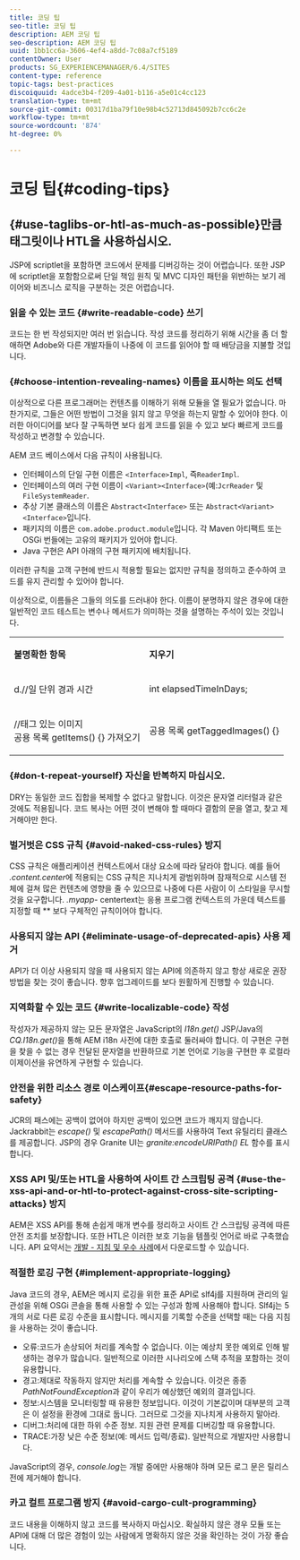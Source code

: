 ```yaml
---
title: 코딩 팁
seo-title: 코딩 팁
description: AEM 코딩 팁
seo-description: AEM 코딩 팁
uuid: 1bb1cc6a-3606-4ef4-a8dd-7c08a7cf5189
contentOwner: User
products: SG_EXPERIENCEMANAGER/6.4/SITES
content-type: reference
topic-tags: best-practices
discoiquuid: 4adce3b4-f209-4a01-b116-a5e01c4cc123
translation-type: tm+mt
source-git-commit: 00317d1ba79f10e98b4c52713d845092b7cc6c2e
workflow-type: tm+mt
source-wordcount: '874'
ht-degree: 0%

---
```



# 코딩 팁{#coding-tips}

## {#use-taglibs-or-htl-as-much-as-possible}만큼 태그릿이나 HTL을 사용하십시오.

JSP에 scriptlet을 포함하면 코드에서 문제를 디버깅하는 것이 어렵습니다. 또한 JSP에 scriptlet을 포함함으로써 단일 책임 원칙 및 MVC 디자인 패턴을 위반하는 보기 레이어와 비즈니스 로직을 구분하는 것은 어렵습니다.

### 읽을 수 있는 코드 {#write-readable-code} 쓰기

코드는 한 번 작성되지만 여러 번 읽습니다. 작성 코드를 정리하기 위해 시간을 좀 더 할애하면 Adobe와 다른 개발자들이 나중에 이 코드를 읽어야 할 때 배당금을 지불할 것입니다.

### {#choose-intention-revealing-names} 이름을 표시하는 의도 선택

이상적으로 다른 프로그래머는 컨텐츠를 이해하기 위해 모듈을 열 필요가 없습니다. 마찬가지로, 그들은 어떤 방법이 그것을 읽지 않고 무엇을 하는지 말할 수 있어야 한다. 이러한 아이디어를 보다 잘 구독하면 보다 쉽게 코드를 읽을 수 있고 보다 빠르게 코드를 작성하고 변경할 수 있습니다.

AEM 코드 베이스에서 다음 규칙이 사용됩니다.


* 인터페이스의 단일 구현 이름은 `<Interface>Impl`, 즉`ReaderImpl`.
* 인터페이스의 여러 구현 이름이 `<Variant><Interface>`(예:`JcrReader` 및 `FileSystemReader`.
* 추상 기본 클래스의 이름은 `Abstract<Interface>` 또는 `Abstract<Variant><Interface>`입니다.
* 패키지의 이름은 `com.adobe.product.module`입니다.  각 Maven 아티팩트 또는 OSGi 번들에는 고유의 패키지가 있어야 합니다.
* Java 구현은 API 아래의 구현 패키지에 배치됩니다.


이러한 규칙을 고객 구현에 반드시 적용할 필요는 없지만 규칙을 정의하고 준수하여 코드를 유지 관리할 수 있어야 합니다.

이상적으로, 이름들은 그들의 의도를 드러내야 한다. 이름이 분명하지 않은 경우에 대한 일반적인 코드 테스트는 변수나 메서드가 의미하는 것을 설명하는 주석이 있는 것입니다.

<table> 
 <tbody> 
  <tr> 
   <td><p><strong>불명확한 항목</strong></p> </td> 
   <td><p><strong>지우기</strong></p> </td> 
  </tr> 
  <tr> 
   <td><p>d.//일 단위 경과 시간</p> </td> 
   <td><p>int elapsedTimeInDays;</p> </td> 
  </tr> 
  <tr> 
   <td><p>//태그 있는 이미지<br /> 공용 목록 getItems() {} 가져오기</p> </td> 
   <td><p>공용 목록 getTaggedImages() {}</p> </td> 
  </tr> 
 </tbody> 
</table>

### {#don-t-repeat-yourself} 자신을 반복하지 마십시오.

DRY는 동일한 코드 집합을 복제할 수 없다고 말합니다. 이것은 문자열 리터럴과 같은 것에도 적용됩니다. 코드 복사는 어떤 것이 변해야 할 때마다 결함의 문을 열고, 찾고 제거해야만 한다.

### 벌거벗은 CSS 규칙 {#avoid-naked-css-rules} 방지

CSS 규칙은 애플리케이션 컨텍스트에서 대상 요소에 따라 달라야 합니다. 예를 들어 *.content.center*&#x200B;에 적용되는 CSS 규칙은 지나치게 광범위하며 잠재적으로 시스템 전체에 걸쳐 많은 컨텐츠에 영향을 줄 수 있으므로 나중에 다른 사람이 이 스타일을 무시할 것을 요구합니다. *.myapp-* centertext는 응용 프로그램 컨텍스트의 가운데 텍스트를 지정할 때  ** 보다 구체적인 규칙이어야 합니다.

### 사용되지 않는 API {#eliminate-usage-of-deprecated-apis} 사용 제거

API가 더 이상 사용되지 않을 때 사용되지 않는 API에 의존하지 않고 항상 새로운 권장 방법을 찾는 것이 좋습니다. 향후 업그레이드를 보다 원활하게 진행할 수 있습니다.

### 지역화할 수 있는 코드 {#write-localizable-code} 작성

작성자가 제공하지 않는 모든 문자열은 JavaScript의 *I18n.get()* JSP/Java의 *CQ.I18n.get()*&#x200B;을 통해 AEM i18n 사전에 대한 호출로 둘러싸야 합니다. 이 구현은 구현을 찾을 수 없는 경우 전달된 문자열을 반환하므로 기본 언어로 기능을 구현한 후 로컬라이제이션을 유연하게 구현할 수 있습니다.

### 안전을 위한 리소스 경로 이스케이프{#escape-resource-paths-for-safety}

JCR의 패스에는 공백이 없어야 하지만 공백이 있으면 코드가 깨지지 않습니다. Jackrabbit는 *escape()* 및 *escapePath()* 메서드를 사용하여 Text 유틸리티 클래스를 제공합니다. JSP의 경우 Granite UI는 *granite:encodeURIPath() EL* 함수를 표시합니다.

### XSS API 및/또는 HTL을 사용하여 사이트 간 스크립팅 공격 {#use-the-xss-api-and-or-htl-to-protect-against-cross-site-scripting-attacks} 방지

AEM은 XSS API를 통해 손쉽게 매개 변수를 정리하고 사이트 간 스크립팅 공격에 따른 안전 조치를 보장합니다. 또한 HTL은 이러한 보호 기능을 템플릿 언어로 바로 구축했습니다. API 요약서는 [개발 - 지침 및 우수 사례](/help/sites-developing/dev-guidelines-bestpractices.md)에서 다운로드할 수 있습니다.

### 적절한 로깅 구현 {#implement-appropriate-logging}

Java 코드의 경우, AEM은 메시지 로깅을 위한 표준 API로 slf4j를 지원하며 관리의 일관성을 위해 OSGi 콘솔을 통해 사용할 수 있는 구성과 함께 사용해야 합니다. Slf4j는 5개의 서로 다른 로깅 수준을 표시합니다. 메시지를 기록할 수준을 선택할 때는 다음 지침을 사용하는 것이 좋습니다.

* 오류:코드가 손상되어 처리를 계속할 수 없습니다. 이는 예상치 못한 예외로 인해 발생하는 경우가 많습니다. 일반적으로 이러한 시나리오에 스택 추적을 포함하는 것이 유용합니다.
* 경고:제대로 작동하지 않지만 처리를 계속할 수 있습니다. 이것은 종종 *PathNotFoundException*&#x200B;과 같이 우리가 예상했던 예외의 결과입니다.
* 정보:시스템을 모니터링할 때 유용한 정보입니다. 이것이 기본값이며 대부분의 고객은 이 설정을 환경에 그대로 둡니다. 그러므로 그것을 지나치게 사용하지 말아라.
* 디버그:처리에 대한 하위 수준 정보. 지원 관련 문제를 디버깅할 때 유용합니다.
* TRACE:가장 낮은 수준 정보(예: 메서드 입력/종료). 일반적으로 개발자만 사용합니다.

JavaScript의 경우, *console.log*&#x200B;는 개발 중에만 사용해야 하며 모든 로그 문은 릴리스 전에 제거해야 합니다.

### 카고 컬트 프로그램 방지 {#avoid-cargo-cult-programming}

코드 내용을 이해하지 않고 코드를 복사하지 마십시오. 확실하지 않은 경우 모듈 또는 API에 대해 더 많은 경험이 있는 사람에게 명확하지 않은 것을 확인하는 것이 가장 좋습니다.
